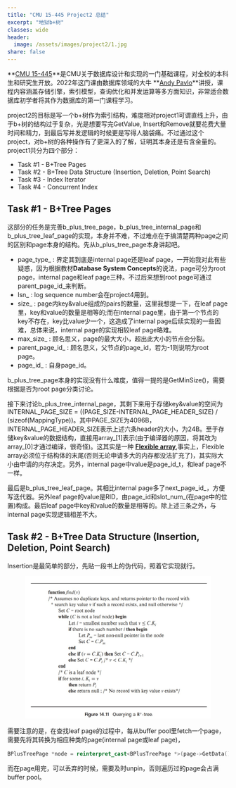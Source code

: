 ```yaml
---
title: "CMU 15-445 Project2 总结"  
excerpt: "地狱b+树"
classes: wide
header:
  image: /assets/images/project2/1.jpg  
share: false
---
```


**[CMU 15-445](https://15445.courses.cs.cmu.edu/fall2022/)**是CMU关于数据库设计和实现的一门基础课程，对全校的本科生和研究生开放。2022年这门课由数据库领域的大牛 **[Andy Pavlo](http://www.cs.cmu.edu/~pavlo/)**讲授，课程内容涵盖存储引擎，索引模型，查询优化和并发运算等多方面知识，非常适合数据库初学者将其作为数据库的第一门课程学习。

project2的目标是写一个b+树作为索引结构，难度相对project1可谓直线上升，由于b+树的结构过于复杂，光是想要写完GetValue, Insert和Remove就要花费大量时间和精力，到最后写并发逻辑的时候更是写得人脑袋痛。不过通过这个project，对b+树的各种操作有了更深入的了解，证明其本身还是有含金量的。project1共分为四个部分：

  * Task #1 - B+Tree Pages
  * Task #2 - B+Tree Data Structure (Insertion, Deletion, Point Search)
  * Task #3 - Index Iterator
  * Task #4 - Concurrent Index

## Task #1 - B+Tree Pages

这部分的任务是完善b_plus_tree_page，b_plus_tree_internal_page和b_plus_tree_leaf_page的实现，本身并不难，不过难点在于搞清楚两种page之间的区别和page本身的结构。先从b_plus_tree_page本身讲起吧。

  * page_type_ : 界定其到底是internal page还是leaf page，一开始我对此有些疑惑，因为根据教材**Database System Concepts**的说法，page可分为root page，internal page和leaf page三种。不过后来想到root page可通过parent_page_id_来判断。
  * lsn_ : log sequence number会在project4用到。
  * size_ : page内key&value组成的pairs的数量，这里我想提一下，在leaf page里，key和value的数量是相等的;而在internal page里，由于第一个节点的key不存在，key比value少一个，这造成了internal page后续实现的一些困难，总体来说，internal page的实现相较leaf page略难。
  * max_size_ : 顾名思义，page的最大大小，超出此大小的节点会分裂。
  * parent_page_id_ : 顾名思义，父节点的page_id，若为-1则说明为root page。
  * page_id_ : 自身page_id。

b_plus_tree_page本身的实现没有什么难度，值得一提的是GetMinSize()，需要根据是否为root page分类讨论。

接下来讨论b_plus_tree_internal_page，其剩下来用于存储key&value的空间为INTERNAL_PAGE_SIZE = ((PAGE_SIZE-INTERNAL_PAGE_HEADER_SIZE) / (sizeof(MappingType))。其中PAGE_SIZE为4096B，INTERNAL_PAGE_HEADER_SIZE表示上述六条header的大小，为24B。至于存储key&value的数据结构，直接用array_[1]表示(由于编译器的原因，将其改为array_[0]才通过编译，很奇怪)。这其实是一种 **[Flexible array](https://en.wikipedia.org/wiki/Flexible_array_member)**,事实上，Flexible array必须位于结构体的末尾(否则无论申请多大的内存都没法扩充了)，其实际大小由申请的内存决定。另外，internal page中value是page_id_t，和leaf page不一样。

最后是b_plus_tree_leaf_page。其相比internal page多了next_page_id_，方便写迭代器。另外leaf page的value是RID，由page_id和slot_num_(在page中的位置)构成。最后leaf page中key和value的数量是相等的。除上述三条之外，与internal page实现逻辑相差不大。

## Task #2 - B+Tree Data Structure (Insertion, Deletion, Point Search)

Insertion是最简单的部分，先贴一段书上的伪代码，照着它实现就行。

<figure>
    <a href="/assets/images/project2/2.jpg"><img src="/assets/images/project2/2.jpg "></a>
</figure>

需要注意的是，在查找leaf page的过程中，每从buffer pool里fetch一个page，需要先将其转换为相应种类的page(internal page或leaf page)，

```c++
BPlusTreePage *node = reinterpret_cast<BPlusTreePage *>(page->GetData());
```

而在page用完，可以丢弃的时候，需要及时unpin，否则遍历过的page会占满buffer pool。












































































